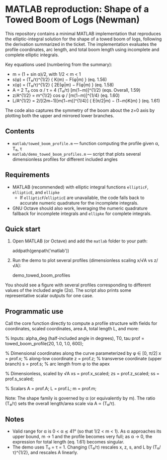 # MATLAB reproduction: Shape of a Towed Boom of Logs (Newman)

This repository contains a minimal MATLAB implementation that reproduces the elliptic-integral solution for the shape of a towed boom of logs, following the derivation summarized in the ticket. The implementation evaluates the profile coordinates, arc length, and total boom length using incomplete and complete elliptic integrals.

Key equations used (numbering from the summary):
- m = (1 + sin α)/2, with 1/2 < m < 1
- s(φ) = (T₀/τ)^{1/2} { K(m) − F(φ|m) } (eq. 1.56)
- x(φ) = (T₀/τ)^{1/2} { 2E(φ|m) − F(φ|m) } (eq. 1.58)
- A = 2 T₀ cos α / τ = 4 (T₀/τ) [m(1−m)]^{1/2} (eqs. Overall, 1.59)
- z/A^{1/2} = m^{1/2} cos φ / [m(1−m)]^{1/4} (eq. 1.60)
- L/A^{1/2} = 2/[(2m−1)[m(1−m)]^{1/4}] { E(π/2|m) − (1−m)K(m) } (eq. 1.61)

The code also captures the symmetry of the boom about the z=0 axis by plotting both the upper and mirrored lower branches.

## Contents

- `matlab/towed_boom_profile.m` — function computing the profile given α, T₀, τ
- `matlab/demo_towed_boom_profiles.m` — script that plots several dimensionless profiles for different included angles

## Requirements

- MATLAB (recommended) with elliptic integral functions `ellipticF`, `ellipticE`, and `ellipke`
  - If `ellipticF`/`ellipticE` are unavailable, the code falls back to accurate numeric quadrature for the incomplete integrals.
- GNU Octave should also work, leveraging the numeric quadrature fallback for incomplete integrals and `ellipke` for complete integrals.

## Quick start

1. Open MATLAB (or Octave) and add the `matlab` folder to your path:

   addpath(genpath('matlab'))

2. Run the demo to plot several profiles (dimensionless scaling x/√A vs z/√A):

   demo_towed_boom_profiles

You should see a figure with several profiles corresponding to different values of the included angle (2α). The script also prints some representative scalar outputs for one case.

## Programmatic use

Call the core function directly to compute a profile structure with fields for coordinates, scaled coordinates, area A, total length L, and more:

   % Inputs: alpha_deg (half-included angle in degrees), T0, tau
   prof = towed_boom_profile(20, 1.0, 1.0, 600);

   % Dimensional coordinates along the curve parameterized by φ ∈ [0, π/2]
   x = prof.x;     % along-tow coordinate
   z = prof.z;     % transverse coordinate (upper branch)
   s = prof.s;     % arc length from φ to the apex

   % Dimensionless, scaled by √A
   xs = prof.x_scaled;
   zs = prof.z_scaled;
   ss = prof.s_scaled;

   % Scalars
   A  = prof.A;
   L  = prof.L;
   m  = prof.m;

Note: The shape family is governed by α (or equivalently by m). The ratio (T₀/τ) sets the overall length/area scale via A ∝ (T₀/τ).

## Notes

- Valid range for α is 0 < α ≲ 41° (so that 1/2 < m < 1). As α approaches its upper bound, m → 1 and the profile becomes very full; as α → 0, the expression for total length (eq. 1.61) becomes singular.
- The demo uses T₀ = τ = 1. Changing (T₀/τ) rescales x, z, s, and L by (T₀/τ)^{1/2}, and rescales A linearly.

